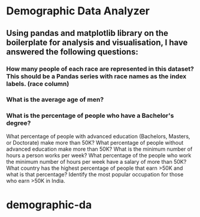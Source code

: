 # Demographic Data Analyzer


## Using pandas and matplotlib library on the boilerplate for analysis and visualisation, I have answered the following questions:

### How many people of each race are represented in this dataset? This should be a Pandas series with race names as the index labels. (race column)


### What is the average age of men?


### What is the percentage of people who have a Bachelor's degree?
What percentage of people with advanced education (Bachelors, Masters, or Doctorate) make more than 50K?
What percentage of people without advanced education make more than 50K?
What is the minimum number of hours a person works per week?
What percentage of the people who work the minimum number of hours per week have a salary of more than 50K?
What country has the highest percentage of people that earn >50K and what is that percentage?
Identify the most popular occupation for those who earn >50K in India.
# demographic-da
